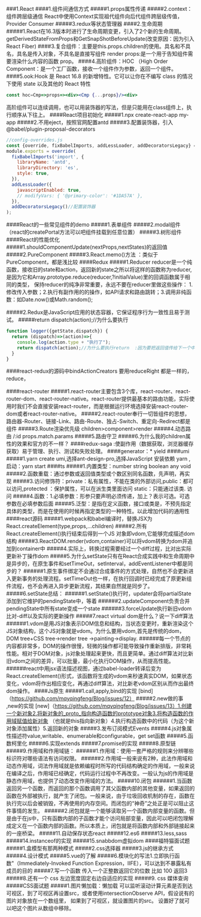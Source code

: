 ###1.React
####1.组件间通信方式
#####1.props属性传递
#####2.context：组件跨层级通信
React中使用Context实现祖代组件向后代组件跨层级传值，Provider Consumer
#####3.redux等状态管理器
####2.生命周期
#####1.React在16.3版本时进行了生命周期变更，引入了2个新的生命周期。getDerivedStateFromProps和GetSnapShotBeforeUpdate(改变原因：因为引入React Fiber)
####3.复合组件：主要是this.props.children的使用。具名和不具名，具名是传入对象，不具名是直接写组件 render props:是一个用于告知组件需要渲染什么内容的函数 prop。
####4.高阶组件：HOC （High Order Component：是一个工厂函数，接收一个组件作为参数，返回一个组件。
####5.ook:Hook 是 React 16.8 的新增特性。它可以让你在不编写 class 的情况下使用 state 以及其他的 React 特性
```jsx harmony
const hoc=Cmp=>props=><div><Cmp {...props}/><div>
```
高阶组件可以连续调用，也可以用装饰器的写法，但是只能用在class组件上，执行顺序从下往上。
####React项目初始化
#####1.npx create-react-app my-app
#####2.不用eject，按照官网配置antd
#####3.配置装饰器，引入 @babel/plugin-proposal-decorators  
```jsx harmony
//config-overrides.js
const {override, fixBabelImports, addLessLoader, addDecoratorsLegacy} = require('customize-cra');
module.exports = override(
  fixBabelImports('import', {
    libraryName: 'antd',
    libraryDirectory: 'es',
    style: true,
  }),
  addLessLoader({
    javascriptEnabled: true,
    // modifyVars: { '@primary-color': '#1DA57A' },
  }),
  addDecoratorsLegacy()//配置装饰器
);

```
####React的一些常见组件的demo
#####1.表单组件
#####2.modal组件（react的createPortal方法可以吧组件挂载到任意位置）
#####3.树形组件
####React的性能优化
#####1.shouldComponentUpdate(nextProps,nextStates)的返回值
#####2.PureComponent
#####3.React.memo()方法 ：类似于PureComponent，都是浅比较
####Redux
#####1.Reducer
reducer是一个纯函数，接收旧的state和action，返回新的state之所以将这样的函数称为reducer,
是因为它和Array.prototype.reduce(reducer,?initialValue)里的回调函数属于相同的类型，
保持reducer的纯净非常重要，永远不要在reducer里做这些操作：
1.修改传入参数；2.执行有副作用的的操作，如API请求和路由跳转；3.调用非纯函数：如Date.now()或Math.random();


#####2.Redux是JavaScript应用的状态容器，它保证程序行为一致性且易于测试。
#####return dispatch(action);//为什么要执行
```javascript
function logger({getState,dispatch}) {
  return (dispatch)=>(action)=>{
    console.log(action.type + "执行了");
    return dispatch(action);//为什么要执行return  :因为要把返回值传给下一个中间件
  }
}
```

####react-redux的源码中bindActionCreators 要用reduceRight  都是一样的，reduce，


####react-router
#####1.react-router主要包含3个库，react-router、react-router-dom、react-router-native。react-router提供最基本的路由功能，实际使用时我们不会直接安装react-router，而是根据运行环境选择安装react-router-dom或者react-router-native。
#####2.react-router奉行一切皆组件的思想，路由器-Router、链接-Link、路由-Route、独占-Switch、重定向-Redirect都是组件
#####3.Route渲染优先级 children>component>render
#####4.动态路由 /:id  props.match.params
#####5.路由守卫
#####6.为什么我的children属性的效果和官方的不一样？
####redux-saga :使副作用（数据获取，浏览器缓存获取）易于管理、执行、测试和失败处理。
####generator：*  yield
####umi
#####1.yarn create umi,选择ant-design-pro,选择JavaScript 安装依赖 yarn ,启动：yarn start
####ts
#####1.内置类型：number string boolean any void
#####2.函数重载：通过参数或返回值类型或个数区别同名函数，先声明，再实现
#####3.访问修饰符：private：私有属性，不能在类的外部访问,public：都可以访问,protected ：保护属性，可以在派生类里面访问 static：只能通过该类. 访问
#####4.函数：1.必填参数：形参只要声明必须传递，加上？表示可选。可选参数在必填参数后面
#####5.泛型：是指在定义函数，接口或类是，不预先指定具体的类型，而是在使用的时候再指定类型的一种特性。以此增加代码的通用性
####react源码
#####1.webpack和babel编译时，替换JSX为React.createElement(type,props,...children)
#####2.所有React.createElement()执行结束后得到一个JS 对象即vdom,它能够完成描述dom结构
#####3.ReactDOM.render(vdom,container)可以将vdom转换为dom并追加到container中
#####4.实际上，转换过程需要经过一个diff过程，比对出实际更新补丁操作dom
#####5.为什么setState只有在React合成实践中和生命周期中是异步的，在原生事件和setTimeOut，setInterval，addEventListener中都是同步的？
######1.原生事件绑定不会通过合成事件的方式处理，自然也不会更新进入更新事务的处理流程。setTimeOut也一样，在执行回调时已经完成了原更新组件流程，也不会再进入异步更新流程，其结果自然就是同步了。
#####6.setState总结：
######1.setState()执行时，updater会将partialState添加到它维护的pendingState中，等着
######2.updateComponent负责合并pendingState中所有state变成一个state
######3.forceUpdate执行新旧vdom比对-diff以及实际的更新操作
#####7.react virtual dom是什么？说一下diff算法
######1.vdom是用JS对象表示DOM信息和结构，当状态变更时，重新渲染这个JS对象结构，这个JS对象就是vdom。为什么要用vdom,首先是传统的dom，DOM tree+CSS tree->render tree ->painting->display.
######每一个节点的内容都非常多，DOM的操作很慢，轻微的操作都可能导致操作重新排版，非常耗性能。相对于DOM对象，js对象处理起来更快，而且更简单。通过diff算法对比新旧vdom之间的差异，可以批量，最小化执行DOM操作，从而提高性能。
######react中用jsx语法描述视图，通过babel-loader转译后变为React.createElement()形式，该函数将生成的vdom来秒速真实DOM，如果状态变化，vdom将作出相应变化，再通过diff算法，对比新老vdom区别从而作出最终dom操作。
####Js原生
#####1.call,apply,bind的实现 [bind]（https://github.com/mqyqingfeng/Blog/issues/12）
#####2.new做的事 ,new的实现 [new]（https://github.com/mqyqingfeng/Blog/issues/13）1.创建一个新对象2.将新对象的_proto_指向构造函数的prototype对象3.将构造函数的作用域赋值给新对象 （也就是this指向新对象）4.执行构造函数中的代码（为这个新对象添加属性）5.返回新的对象
#####3.发布订阅模式Events
#####4.js对象属性描述符value,writable、enumerable和configurable，get set函数
#####5.函数柯里化
#####6.实现extends
#####7.promise的实现
#####8.原型链
#####9.作用域和作用域链：
######1.作用域：使用一套严格的规则来分辨哪些标识符对哪些语法有访问权限。
######2.作用域一般来说有2种，此法作用域和动态作用域，词法作用域就是依赖编程时所写的代码结构确定的作用域，一般来说在编译之后，作用域已经确定，代码运行过程中不再改变。一般认为js的作用域是静态作用域，也提供了动态改变作用域的方法。
#####10.闭包
######1.当函数返回另一个函数，而返回的那个函数调用了其父函数内部的其他变量，如果返回的函数在外部被执行，就产生了闭包。一般来说，由于垃圾回收机制的存在，函数在执行完以后会被销毁，不再使用的内存空间。而闭包的“神奇”之处正是可以阻止这件事情的发生。
######2.闭包就是一个能够读取另一个函数内部变量的函数。但是由于在js中，只有函数内部的子函数才能个访问局部变量，因此可以吧闭包理解成定义在一个函数内部的函数。所以本质上，闭包就是将函数内部和外部链接起来的一座桥梁。
#####11.自动保存状态react
#####12.es6
#####13.less,sass
#####14.instanceof的实现
#####15.snabbdom虚拟dom
####福特猫面试题
#####1.盒模型有那两种模式
#####2.css选择器
#####3.js的继承方式
#####4.设计模式
#####5.vue的了解
#####6.模块化的写法1.立即执行函数"（Immediately-Invoked Function Expression，IIFE），可以达到不暴露私有成员的目的
#####7.写一个函数 传入一个正整数返回它的位数  比如 100 返回3
#####8.还有一个 css 左边宽度固定右边自适应的实现
#####9. css 媒体查询
#####CSS面试题
#####1.图片懒加载：懒加载 可以监听滚动计算元素是否到达可视区，到了可视区再设置src，或者使用intersectionObserve API，假设说有的图片对象放在一个数组里， 如果到了可视区，就设置图片的src。 设置好了就可以吧这个图片从数组中移除。

